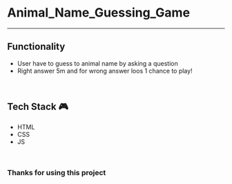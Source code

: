 # Animal_Name_Guessing_Game

--- 

## **Functionality**

-  User have to guess to animal name by asking a question
- Right answer 5m and for wrong answer loos 1 chance to play!

<br>

## **Tech Stack 🎮**

- HTML
- CSS
- JS

<br>

### **Thanks for using this project**